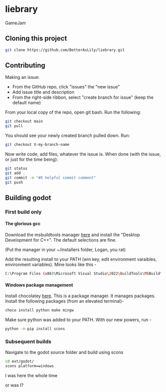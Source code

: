 # liebrary
GameJam

## Cloning this project

```bash
git clone https://github.com/BetterAsLily/liebrary.git
```

## Contributing

Making an issue:
  - From the GitHub repo, click "issues" the "new issue"
  - Add issue title and description
  - From the right-side ribbon, select "create branch for issue" (keep the default name)

From your local copy of the repo, open git bash. Run the following:
```bash
git checkout main
git pull
```
You should see your newly created branch pulled down. Run:
```bash
git checkout X-my-branch-name
```
Now write code, add files, whatever the issue is. When done (with the issue, or just for the time being):
```bash
git status
git add .
git commit -m "#X helpful commit comment"
git push
```

## Building godot

### First build only

#### The glorious gcc

Download the msbuildtools manager [here](https://visualstudio.microsoft.com/visual-cpp-build-tools/) and install the "Desktop Development for C++". The default selections are fine.

(Put the manager in your ~/installers folder, Logan, you rat)

Add the resulting install to your PATH (win key, edit environment varaibles, environment variables). Mine looks like this - 

```bash
C:\Program Files (x86)\Microsoft Visual Studio\2022\BuildTools\MSBuild\Current\Bin
```

#### Windows package management

Install chocolatey [here](https://chocolatey.org/install). This is a package manager. It manages packages. Install the following packages (from an elevated terminal)-

```bash
choco install python make mingw
```

Make sure python was added to your PATH. With our new powers, run -

```bash
python -m pip install scons
```

### Subsequent builds

Navigate to the godot source folder and build using scons

```bash
cd ext/godot/
scons platform=windows
```

I was here the whole time

or was I?
